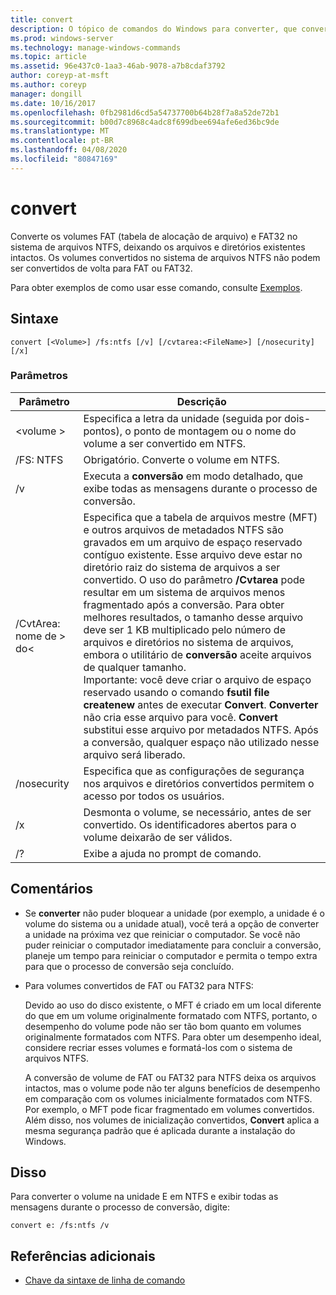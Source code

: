 ```yaml
---
title: convert
description: O tópico de comandos do Windows para converter, que converte FAT (tabela de alocação de arquivos) e volumes FAT32 no sistema de arquivos NTFS, deixando os arquivos e diretórios existentes intactos.
ms.prod: windows-server
ms.technology: manage-windows-commands
ms.topic: article
ms.assetid: 96e437c0-1aa3-46ab-9078-a7b8cdaf3792
author: coreyp-at-msft
ms.author: coreyp
manager: dongill
ms.date: 10/16/2017
ms.openlocfilehash: 0fb2981d6cd5a54737700b64b28f7a8a52de72b1
ms.sourcegitcommit: b00d7c8968c4adc8f699dbee694afe6ed36bc9de
ms.translationtype: MT
ms.contentlocale: pt-BR
ms.lasthandoff: 04/08/2020
ms.locfileid: "80847169"
---
```

# <a name="convert"></a>convert

Converte os volumes FAT (tabela de alocação de arquivo) e FAT32 no sistema de arquivos NTFS, deixando os arquivos e diretórios existentes intactos. Os volumes convertidos no sistema de arquivos NTFS não podem ser convertidos de volta para FAT ou FAT32.

Para obter exemplos de como usar esse comando, consulte [Exemplos](#BKMK_examples).

## <a name="syntax"></a>Sintaxe

```
convert [<Volume>] /fs:ntfs [/v] [/cvtarea:<FileName>] [/nosecurity] [/x]
```

### <a name="parameters"></a>Parâmetros

|Parâmetro|Descrição|
|---------|-----------|
|\<volume >|Especifica a letra da unidade (seguida por dois-pontos), o ponto de montagem ou o nome do volume a ser convertido em NTFS.|
|/FS: NTFS|Obrigatório. Converte o volume em NTFS.|
|/v|Executa a **conversão** em modo detalhado, que exibe todas as mensagens durante o processo de conversão.|
|/CvtArea: nome de > do\<|Especifica que a tabela de arquivos mestre (MFT) e outros arquivos de metadados NTFS são gravados em um arquivo de espaço reservado contíguo existente. Esse arquivo deve estar no diretório raiz do sistema de arquivos a ser convertido. O uso do parâmetro **/Cvtarea** pode resultar em um sistema de arquivos menos fragmentado após a conversão. Para obter melhores resultados, o tamanho desse arquivo deve ser 1 KB multiplicado pelo número de arquivos e diretórios no sistema de arquivos, embora o utilitário de **conversão** aceite arquivos de qualquer tamanho.</br>Importante: você deve criar o arquivo de espaço reservado usando o comando **fsutil file createnew** antes de executar **Convert**. **Converter** não cria esse arquivo para você. **Convert** substitui esse arquivo por metadados NTFS. Após a conversão, qualquer espaço não utilizado nesse arquivo será liberado.|
|/nosecurity|Especifica que as configurações de segurança nos arquivos e diretórios convertidos permitem o acesso por todos os usuários.|
|/x|Desmonta o volume, se necessário, antes de ser convertido. Os identificadores abertos para o volume deixarão de ser válidos.|
|/?|Exibe a ajuda no prompt de comando.|

## <a name="remarks"></a>Comentários

-   Se **converter** não puder bloquear a unidade (por exemplo, a unidade é o volume do sistema ou a unidade atual), você terá a opção de converter a unidade na próxima vez que reiniciar o computador. Se você não puder reiniciar o computador imediatamente para concluir a conversão, planeje um tempo para reiniciar o computador e permita o tempo extra para que o processo de conversão seja concluído.
-   Para volumes convertidos de FAT ou FAT32 para NTFS:

    Devido ao uso do disco existente, o MFT é criado em um local diferente do que em um volume originalmente formatado com NTFS, portanto, o desempenho do volume pode não ser tão bom quanto em volumes originalmente formatados com NTFS. Para obter um desempenho ideal, considere recriar esses volumes e formatá-los com o sistema de arquivos NTFS.

    A conversão de volume de FAT ou FAT32 para NTFS deixa os arquivos intactos, mas o volume pode não ter alguns benefícios de desempenho em comparação com os volumes inicialmente formatados com NTFS. Por exemplo, o MFT pode ficar fragmentado em volumes convertidos. Além disso, nos volumes de inicialização convertidos, **Convert** aplica a mesma segurança padrão que é aplicada durante a instalação do Windows.

## <a name="examples"></a><a name=BKMK_examples></a>Disso

Para converter o volume na unidade E em NTFS e exibir todas as mensagens durante o processo de conversão, digite:
```
convert e: /fs:ntfs /v
```

## <a name="additional-references"></a>Referências adicionais

- [Chave da sintaxe de linha de comando](command-line-syntax-key.md)